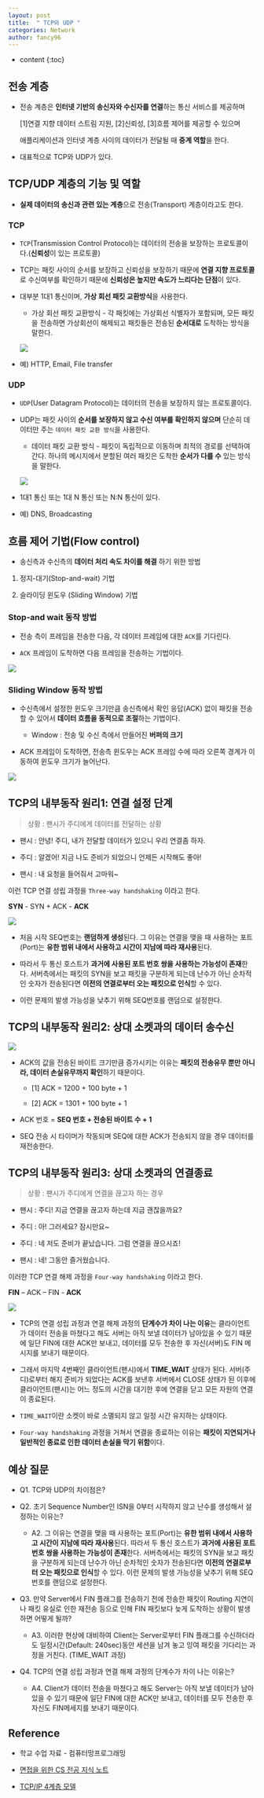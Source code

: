 ```yaml
---
layout: post
title:  " TCP와 UDP "
categories: Network
author: fancy96
---
```

* content
{:toc}

## 전송 계층

* 전송 계층은 **인터넷 기반의 송신자와 수신자를 연결**하는 통신 서비스를 제공하며 

    [1]연결 지향 데이터 스트림 지원, [2]신뢰성, [3]흐름 제어를 제공할 수 있으며 

    애플리케이션과 인터넷 계층 사이의 데이터가 전달될 때 **중계 역할**을 한다.

* 대표적으로 TCP와 UDP가 있다.

## TCP/UDP 계층의 기능 및 역할

* **실제 데이터의 송신과 관련 있는 계층**으로 전송(Transport) 계층이라고도 한다.

### TCP

* `TCP`(Transmission Control Protocol)는 데이터의 전송을 보장하는 프로토콜이다.(**신뢰성**이 있는 프로토콜)

* TCP는 패킷 사이의 순서를 보장하고 신뢰성을 보장하기 때문에 **연결 지향 프로토콜**로 수신여부를 확인하기 때문에 **신뢰성은 높지만 속도가 느리다는 단점**이 있다.

* 대부분 1대1 통신이며, **가상 회선 패킷 교환방식**을 사용한다. 

    * 가상 회선 패킷 교환방식 - 각 패킷에는 가상회선 식별자가 포함되며, 모든 패킷을 전송하면 가상회선이 해제되고 패킷들은 전송된 **순서대로** 도착하는 방식을 말한다.

    ![](/assets/img/network/network-tcp-and-udp-1.jpg)

* 예) HTTP, Email, File transfer

### UDP

* `UDP`(User Datagram Protocol)는 데이터의 전송을 보장하지 않는 프로토콜이다.

* UDP는 패킷 사이의 **순서를 보장하지 않고 수신 여부를 확인하지 않으며** 단순히 데이터만 주는 `데이터 패킷 교환 방식`을 사용한다.

    * 데이터 패킷 교환 방식 - 패킷이 독립적으로 이동하며 최적의 경로를 선택하여 간다. 하나의 메시지에서 분할된 여러 패킷은 도착한 **순서가 다를 수** 있는 방식을 말한다.

    ![](/assets/img/network/network-tcp-and-udp-2.jpg)

* 1대1 통신 또는 1대 N 통신 또는 N:N 통신이 있다.

* 예) DNS, Broadcasting

## 흐름 제어 기법(Flow control)

* 송신측과 수신측의 **데이터 처리 속도 차이를 해결** 하기 위한 방법

1. 정지-대기(Stop-and-wait) 기법

2. 슬라이딩 윈도우 (Sliding Window) 기법

### Stop-and wait 동작 방법

* 전송 측이 프레임을 전송한 다음, 각 데이터 프레임에 대한 `ACK`를 기다린다.

* `ACK` 프레임이 도착하면 다음 프레임을 전송하는 기법이다.

![](/assets/img/network/network-tcp-and-udp-3.png)

### Sliding Window 동작 방법

* 수신측에서 설정한 윈도우 크기만큼 송신측에서 확인 응답(ACK) 없이 패킷을 전송할 수 있어서 **데이터 흐름을 동적으로 조절**하는 기법이다.

  * Window : 전송 및 수신 측에서 만들어진 **버퍼의 크기**

* ACK 프레임이 도착하면, 전송측 윈도우는 ACK 프레임 수에 따라 오른쪽 경계가 이동하여 윈도우 크기가 늘어난다.

![](/assets/img/network/network-tcp-and-udp-4.png)

## TCP의 내부동작 원리1: 연결 설정 단계

> 상황 : 팬시가 주디에게 데이터를 전달하는 상황

* 팬시 : 안녕! 주디, 내가 전달할 데이터가 있으니 우리 연결좀 하자.

* 주디 : 알겠어! 지금 나도 준비가 되었으니 언제든 시작해도 좋아!

* 팬시 : 내 요청을 들어줘서 고마워~

이런 TCP 연결 성립 과정을 `Three-way handshaking` 이라고 한다.

**SYN** - SYN + ACK - **ACK**

![](/assets/img/network/network-tcp-and-udp-5.png)

* 처음 시작 SEQ번호는 **랜덤하게 생성**된다. 그 이유는 연결을 맺을 때 사용하는 포트(Port)는 **유한 범위 내에서 사용하고 시간이 지남에 따라 재사용**된다.

* 따라서 두 통신 호스트가 **과거에 사용된 포트 번호 쌍을 사용하는 가능성이 존재**한다. 서버측에서는 패킷의 SYN을 보고 패킷을 구분하게 되는데 난수가 아닌 순차적인 숫자가 전송된다면 **이전의 연결로부터 오는 패킷으로 인식**할 수 있다. 

* 이런 문제의 발생 가능성을 낮추기 위해 SEQ번호를 랜덤으로 설정한다.

## TCP의 내부동작 원리2: 상대 소켓과의 데이터 송수신

![](/assets/img/network/network-tcp-and-udp-6.png)

* ACK의 값을 전송된 바이트 크기만큼 증가시키는 이유는 **패킷의 전송유무 뿐만 아니라, 데이터 손실유무까지 확인**하기 때문이다.

  * [1] ACK = 1200 + 100 byte + 1

  * [2] ACK = 1301 + 100 byte + 1

* ACK 번호 = **SEQ 번호 + 전송된 바이트 수 + 1**

* SEQ 전송 시 타이머가 작동되며 SEQ에 대한 ACK가 전송되지 않을 경우 데이터를 재전송한다.

## TCP의 내부동작 원리3: 상대 소켓과의 연결종료

> 상황 : 팬시가 주디에게 연결을 끊고자 하는 경우

* 팬시 : 주디! 지금 연결을 끊고자 하는데 지금 괜찮을까요?

* 주디 : 아! 그러세요? 잠시만요~

* 주디 : 네 저도 준비가 끝났습니다. 그럼 연결을 끊으시죠!

* 팬시 : 네! 그동안 즐거웠습니다.

이러한 TCP 연결 해제 과정을 `Four-way handshaking` 이라고 한다. 

**FIN** – ACK – FIN - **ACK**

![](/assets/img/network/network-tcp-and-udp-7.png)

* TCP의 연결 성립 과정과 연결 해제 과정의 **단계수가 차이 나는 이유**는 클라이언트가 데이터 전송을 마쳤다고 해도 서버는 아직 보낼 데이터가 남아있을 수 있기 때문에 일단 FIN에 대한 ACK만 보내고, 데이터를 모두 전송한 후 자신(서버)도 FIN 메시지를 보내기 때문이다.

* 그래서 마지막 4번째인 클라이언트(팬시)에서 **TIME_WAIT** 상태가 된다. 서버(주디)로부터 해지 준비가 되었다는 ACK를 보낸후 서버에서 CLOSE 상태가 된 이후에 클라이언트(팬시)는 어느 정도의 시간을 대기한 후에 연결을 닫고 모든 자원의 연결이 종료된다.

* `TIME_WAIT`이란 소켓이 바로 소멸되지 않고 일정 시간 유지하는 상태이다.

* `Four-way handshaking` 과정을 거쳐서 연결을 종료하는 이유는 **패킷이 지연되거나 일반적인 종료로 인한 데이터 손실을 막기 위함**이다.


## 예상 질문

* Q1. TCP와 UDP의 차이점은?

* Q2. 초기 Sequence Number인 ISN을 0부터 시작하지 않고 난수를 생성해서 설정하는 이유는?

  * A2. 그 이유는 연결을 맺을 때 사용하는 포트(Port)는 **유한 범위 내에서 사용하고 시간이 지남에 따라 재사용**된다. 따라서 두 통신 호스트가 **과거에 사용된 포트 번호 쌍을 사용하는 가능성이 존재**한다. 서버측에서는 패킷의 SYN을 보고 패킷을 구분하게 되는데 난수가 아닌 순차적인 숫자가 전송된다면 **이전의 연결로부터 오는 패킷으로 인식**할 수 있다. 이런 문제의 발생 가능성을 낮추기 위해 SEQ번호를 랜덤으로 설정한다.


* Q3. 만약 Server에서 FIN 플래그를 전송하기 전에 전송한 패킷이 Routing 지연이나 패킷 유실로 인한 재전송 등으로 인해 FIN 패킷보다 늦게 도착하는 상황이 발생하면 어떻게 될까?

  * A3. 이러한 현상에 대비하여 Client는 Server로부터 FIN 플래그를 수신하더라도 일정시간(Default: 240sec)동안 세션을 남겨 놓고 잉여 패킷을 기다리는 과정을 거친다. (TIME_WAIT 과정)


* Q4. TCP의 연결 성립 과정과 연결 해제 과정의 단계수가 차이 나는 이유는?

  * A4. Client가 데이터 전송을 마쳤다고 해도 Server는 아직 보낼 데이터가 남아있을 수 있기 때문에 일단 FIN에 대한 ACK만 보내고, 데이터를 모두 전송한 후 자신도 FIN메세지를 보내기 때문이다.



## Reference

* 학교 수업 자료 - 컴퓨터망프로그래밍

* [면접을 위한 CS 전공 지식 노트](https://product.kyobobook.co.kr/detail/S000001834833)

* [TCP/IP 4계층 모델](https://github.com/Fancy96/2023-CS-Study/blob/main/Network/network_tcp_and_udp.md)